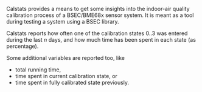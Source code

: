 Calstats provides a means to get some insights into the
indoor-air quality calibration process of a BSEC/BME68x sensor system.
It is meant as a tool during testing a system using a BSEC library.

Calstats reports how often one of the calibration states 0..3 was entered during the last _n_ days,
and how much time has been spent in each state (as percentage).

Some additional variables are reported too, like

-	total running time,
-	time spent in current calibration state, or
-	time spent in fully calibrated state previously.

